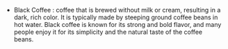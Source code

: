 - Black Coffee : coffee that is brewed without milk or cream, resulting in a dark, rich color. It is typically made by steeping ground coffee beans in hot water. Black coffee is known for its strong and bold flavor, and many people enjoy it for its simplicity and the natural taste of the coffee beans.
